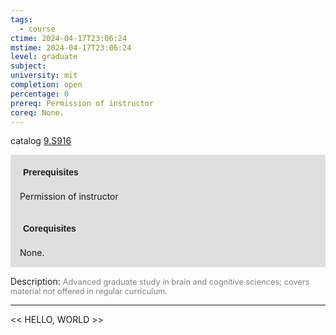 ```yaml
---
tags:
  - course
ctime: 2024-04-17T23:06:24
mstime: 2024-04-17T23:06:24
level: graduate
subject: 
university: mit
completion: open
percentage: 0
prereq: Permission of instructor
coreq: None.
---
```


catalog [9.S916](http://student.mit.edu/catalog/m9b.html#9.S916)

<span style="display: block; padding: 15px; background-color: rgb(100, 100, 100, 0.2);"><font id="m_prereq3842_0" style="display: block; font-family: Arial, sans-serif; font-weight: bold; padding: 5px">Prerequisites</font><br><span id="prereq3842_0">Permission of instructor</span></span>
<span style="display: block; padding: 15px; background-color: rgb(100, 100, 100, 0.2);"><font id="m_coreq3842_0" style="display: block; font-family: Arial, sans-serif; font-weight: bold; padding: 5px">Corequisites</font><br><span id="coreq3842_0">None.</span></span>

<font style="">Description:</font>
<font style="color: grey; font-size: 0.8rem;">Advanced graduate study in brain and cognitive sciences; covers material not offered in regular curriculum.</font>



---

<< HELLO, WORLD >>
